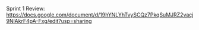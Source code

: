 Sprint 1 Review:
https://docs.google.com/document/d/19hYNLYhTvySCQz7PkqSuMJRZ2vacj9NlAkrF4pA-Fxg/edit?usp=sharing
